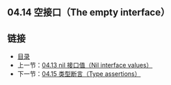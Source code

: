 ## 04.14 空接口（The empty interface）


## 链接
* [目录](https://github.com/gnefiy/go-zh/blob/master/tour/directory.md)
* 上一节：[04.13 nil 接口值（Nil interface values）](https://github.com/gnefiy/go-zh/blob/master/tour/methods/04.13.md)
* 下一节：[04.15 类型断言（Type assertions）](https://github.com/gnefiy/go-zh/blob/master/tour/methods/04.15.md)
